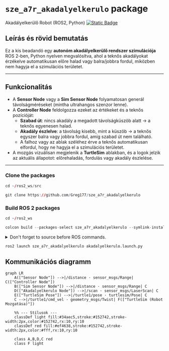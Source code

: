 # `sze_a7r_akadalyelkerulo` package
Akadályelkerülő Robot (ROS2, Python)  [![Static Badge](https://img.shields.io/badge/ROS_2-Humble-34aec5)](https://docs.ros.org/en/humble/)
## Leírás és rövid bemutatás

Ez a kis beadandó egy **autonóm akadályelkerülő rendszer szimulációja** ROS 2-ben, Python nyelven megvalósítva, ahol a teknős akadályokat érzékelve automatikusan előre halad vagy balra/jobbra fordul, miközben nem hagyja el a szimulációs területet.  


---

## Funkcionalitás

- A **Sensor Node** vagy a **Sim Sensor Node** folyamatosan generál távolságméréseket (mintha ultrahangos szenzor lenne).  
- A **Controller Node** feldolgozza ezeket az értékeket és a teknős pozícióját:  
  - **Szabad út**: nincs akadály a megadott távolságküszöb alatt → a teknős egyenesen halad.  
  - **Akadály észlelve**: a távolság kisebb, mint a küszöb → a teknős egyszer balra vagy jobbra fordul, amíg szabad út nem található.  
  - A falhoz vagy az ablak széléhez érve a teknős automatikusan elfordul, hogy ne hagyja el a szimulációs területet.  
- A mozgás vizuálisan megjelenik a **TurtleSim** ablakban, és a logok jelzik az aktuális állapotot: előrehaladás, fordulás vagy akadály észlelése.

---

### Clone the packages
``` r
cd ~/ros2_ws/src
```
``` r
git clone https://github.com/Greg177/sze_a7r_akadalyelkerulo
```

### Build ROS 2 packages
``` r
cd ~/ros2_ws
```
``` r
colcon build --packages-select sze_a7r_akadalyelkerulo --symlink-install
```

<details>
<summary> Don't forget to source before ROS commands.</summary>

``` bash
source /opt/ros/humble/setup.bash
source ~/ros2_ws/install/setup.bash
```
</details>

``` r
ros2 launch sze_a7r_akadalyelkerulo akadalyelkerulo.launch.py
```

## Kommunikációs diagramm

```mermaid
graph LR
    A(["Sensor Node"]) -->|/distance · sensor_msgs/Range| C(["Controller Node"])
    B(["Sim Sensor Node"]) -->|/distance · sensor_msgs/Range| C
    D(["Akadalyelkerulo Node"]) -->|/scan · sensor_msgs/LaserScan| C
    E(["TurtleSim Pose"]) -->|/turtle1/pose · turtlesim/Pose| C
    C -->|/turtle1/cmd_vel · geometry_msgs/Twist| F(["TurtleSim (Robot Mozgatása)"])

    %% --- Stílusok ---
    classDef light fill:#34aec5,stroke:#152742,stroke-width:2px,color:#152742,rx:10,ry:10
    classDef red fill:#ef4638,stroke:#152742,stroke-width:2px,color:#fff,rx:10,ry:10

    class A,B,D,C red
    class F light